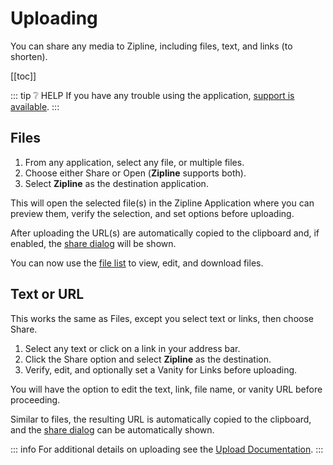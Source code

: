 # Uploading

You can share any media to Zipline, including files, text, and links (to shorten).

[[toc]]

::: tip ❔ HELP
If you have any trouble using the application, [support is available](../support.md).
:::

## Files

1. From any application, select any file, or multiple files.
2. Choose either Share or Open (**Zipline** supports both).
3. Select **Zipline** as the destination application.

This will open the selected file(s) in the Zipline Application where you can preview them,
verify the selection, and set options before uploading.

After uploading the URL(s) are automatically copied to the clipboard
and, if enabled, the [share dialog](../docs/settings.md#show-share-after-upload) will be shown.

You can now use the [file list](../docs/files.md) to view, edit, and download files.

## Text or URL

This works the same as Files, except you select text or links, then choose Share.

1. Select any text or click on a link in your address bar.
2. Click the Share option and select **Zipline** as the destination.
3. Verify, edit, and optionally set a Vanity for Links before uploading.

You will have the option to edit the text, link, file name, or vanity URL before proceeding.

Similar to files, the resulting URL is automatically copied to the clipboard,
and the [share dialog](../docs/settings.md#show-share-after-upload) can be automatically shown.

::: info
For additional details on uploading see the [Upload Documentation](../docs/upload.md).
:::

